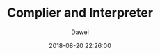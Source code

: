---
layout:     post
title:      "Complier and Interpreter "
subtitle:   ""
date:       2018-08-20 22:26:00
author:     "Dawei"
header-img: img/planet_earth_4k.jpg
tags:
    - 技术随想
---